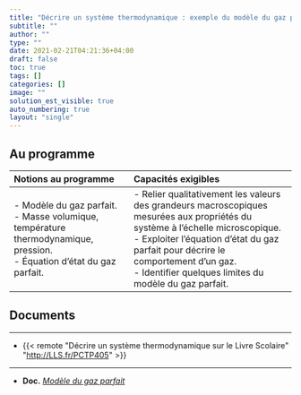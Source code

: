 ```yaml
---
title: "Décrire un système thermodynamique : exemple du modèle du gaz parfait"
subtitle: ""
author: ""
type: ""
date: 2021-02-21T04:21:36+04:00
draft: false
toc: true
tags: []
categories: []
image: ""
solution_est_visible: true
auto_numbering: true
layout: "single"
---
```


## Au programme

| Notions au programme | Capacités exigibles |
| :---- | :---- |
| - Modèle du gaz parfait.<br />- Masse volumique, température thermodynamique, pression.<br />- Équation d’état du gaz parfait. | - Relier qualitativement les valeurs des grandeurs macroscopiques mesurées aux propriétés du système à l’échelle microscopique.<br />- Exploiter l’équation d’état du gaz parfait pour décrire le comportement d’un gaz.<br />- Identifier quelques limites du modèle du gaz parfait. |

## Documents

----

- {{< remote "Décrire un système thermodynamique sur le Livre Scolaire" "http://LLS.fr/PCTP405" >}}

----

- **Doc.** [*Modèle du gaz parfait*](1-cours)
